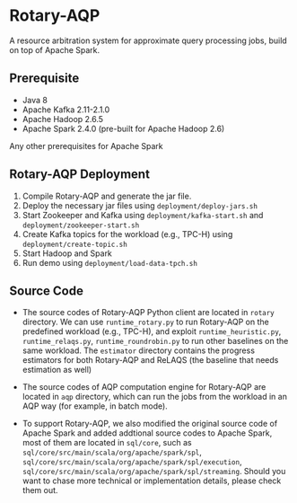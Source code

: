 # Rotary-AQP

A resource arbitration system for approximate query processing jobs, build on top of Apache Spark.

## Prerequisite

+ Java 8
+ Apache Kafka 2.11-2.1.0 
+ Apache Hadoop 2.6.5
+ Apache Spark 2.4.0 (pre-built for Apache Hadoop 2.6)

Any other prerequisites for Apache Spark

## Rotary-AQP Deployment

1. Compile Rotary-AQP and generate the jar file.  
2. Deploy the necessary jar files using `deployment/deploy-jars.sh`
3. Start Zookeeper and Kafka using `deployment/kafka-start.sh` and `deployment/zookeeper-start.sh`
4. Create Kafka topics for the workload (e.g., TPC-H) using `deployment/create-topic.sh`
5. Start Hadoop and Spark
6. Run demo using `deployment/load-data-tpch.sh` 

## Source Code 

+ The source codes of Rotary-AQP Python client are located in `rotary` directory. We can use `runtime_rotary.py` to run Rotary-AQP on the predefined workload (e.g., TPC-H), and exploit `runtime_heuristic.py`, `runtime_relaqs.py`, `runtime_roundrobin.py` to run other baselines on the same workload. The `estimator` directory contains the progress estimators for both Rotary-AQP and ReLAQS (the baseline that needs estimation as well) 

+ The source codes of AQP computation engine for Rotary-AQP are located in `aqp` directory, which can run the jobs from the workload in an AQP way (for example, in batch mode). 

+ To support Rotary-AQP, we also modified the original source code of Apache Spark and added addtional source codes to Apache Spark, most of them are located in `sql/core`, such as `sql/core/src/main/scala/org/apache/spark/spl`, `sql/core/src/main/scala/org/apache/spark/spl/execution`, `sql/core/src/main/scala/org/apache/spark/spl/streaming`. Should you want to chase more technical or implementation details, please check them out.


